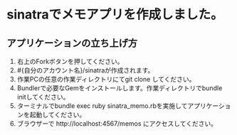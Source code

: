 # sinatraでメモアプリを作成しました。

## アプリケーションの立ち上げ方

1. 右上のForkボタンを押してください。
2. #{自分のアカウント名}/sinatraが作成されます。
3. 作業PCの任意の作業ディレクトリにてgit clone してください。
4. Bundlerで必要なGemをインストールします。作業ディレクトリでbundle initしてください。
5. ターミナルでbundle exec ruby sinatra_memo.rbを実施してアプリケーションを起動してください。
6. ブラウザーで http://localhost:4567/memos にアクセスしてください。
